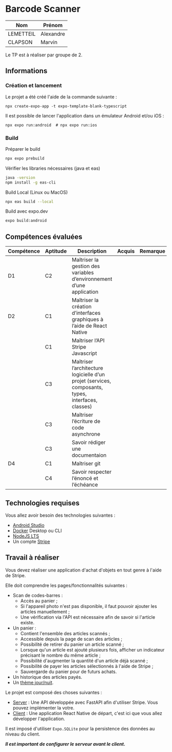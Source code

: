 # Barcode Scanner

|   Nom         |  Prénom     |
|---------------|-------------|
|   LEMETTEIL   |  Alexandre  |
|   CLAPSON     |  Marvin     |

Le TP est à réaliser par groupe de 2.

## Informations
### Création et lancement
Le projet a été créé l'aide de la commande suivante :
```shell
npx create-expo-app -t expo-template-blank-typescript
```
Il est possible de lancer l'application dans un émulateur Android et/ou iOS :
```shell
npx expo run:android  # npx expo run:ios
```

### Build
Préparer le build
```bash
npx expo prebuild
```
Vérifier les libraries nécessaires (java et eas)
```bash
java -version
npm install -g eas-cli
```
Build Local (Linux ou MacOS)
```bash
npx eas build --local
```
Build avec expo.dev
```bash
expo build:android
```

## Compétences évaluées

| Compétence | Aptitude | Description                                                                                        | Acquis | Remarque |
|------------|----------|----------------------------------------------------------------------------------------------------|--------|----------|
| D1         | C2       | Maîtriser la gestion des variables d’environnement d’une application                               |        |          |
| D2         | C1       | Maîtriser la création d’interfaces graphiques à l’aide de React Native                             |        |          |
|            | C1       | Maîtriser l’API Stripe Javascript                                                                  |        |          |
|            | C3       | Maîtriser l’architecture logicielle d’un projet (services, composants, types, interfaces, classes) |        |          |
|            | C3       | Maîtriser l’écriture de code asynchrone                                                            |        |          |
|            | C3       | Savoir rédiger une documentaion                                                                    |        |          |
| D4         | C1       | Maîtriser git                                                                                      |        |          |
|            | C4       | Savoir respecter l’énoncé et l’échéance                                                            |        |          |

## Technologies requises

Vous allez avoir besoin des technologies suivantes :
- [Android Studio](https://developer.android.com/studio "Android Studio")
- [Docker](https://www.docker.com "Docker") Desktop ou CLI
- [NodeJS LTS](https://nodejs.org/fr "NodeJS")
- Un compte [Stripe](https://stripe.com/fr "Stripe")

## Travail à réaliser

Vous devez réaliser une application d'achat d'objets en tout genre à l'aide de Stripe.

Elle doit comprendre les pages/fonctionnalités suivantes :

- Scan de codes-barres :
    - Accès au panier ;
    - Si l'appareil photo n'est pas disponible, il faut pouvoir ajouter les articles manuellement ;
    - Une vérification via l'API est nécessaire afin de savoir si l'article existe.
- Un panier :
    - Contient l'ensemble des articles scannés ;
    - Accessible depuis la page de scan des articles ;
    - Possibilité de retirer du panier un article scanné ;
    - Lorsque qu'un article est ajouté plusieurs fois, afficher un indicateur précisant le nombre du même article ;
    - Possibilité d'augmenter la quantité d'un article déjà scanné ;
    - Possibilité de payer les articles sélectionnés à l'aide de Stripe ;
    - Sauvergarde du panier pour de futurs achats.
- Un historique des articles payés.
- Un [thème jour/nuit](https://m2.material.io/design/color/dark-theme.html#ui-application).


Le projet est composé des choses suivantes :
- [Server](./server/README.md) : Une API développée avec FastAPI afin d'utiliser Stripe. Vous pouvez implémenter la votre.
- [Client](./client/README.md) : Une application React Native de départ, c'est ici que vous allez développer l'application.

Il est imposé d'utiliser `Expo.SQLite` pour la persistence des données au niveau du client.

***Il est important de configurer le serveur avant le client.***
